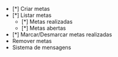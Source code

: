 - [*] Criar metas
- [*] Listar metas
   - [*] Metas realizadas
   - [*] Metas abertas
- [*] Marcar/Desmarcar metas realizadas
- Remover metas
- Sistema de mensagens